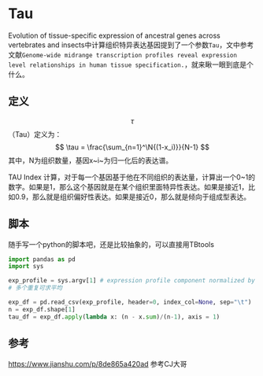 # Tau

Evolution of tissue-specific expression of ancestral genes across vertebrates and insects中计算组织特异表达基因提到了一个参数`Tau`，文中参考文献`Genome-wide midrange transcription profiles reveal expression level relationships in human tissue specification.`，就来瞅一眼到底是个什么。

## 定义

$$\tau$$（Tau）定义为：
$$
\tau =  \frac{\sum_{n=1}^\N{(1-x_i)}}{N-1}
$$
其中，N为组织数量，基因x~i~为归一化后的表达谱。

TAU Index 计算，对于每一个基因基于他在不同组织的表达量，计算出一个0~1的数字。如果是1，那么这个基因就是在某个组织里面特异性表达。如果是接近1，比如0.9，那么就是组织偏好性表达。如果是接近0，那么就是倾向于组成型表达。

## 脚本

随手写一个python的脚本吧，还是比较抽象的，可以直接用TBtools

```python
import pandas as pd
import sys

exp_profile = sys.argv[1] # expression profile component normalized by the maximal component value
# 多个重复可求平均

exp_df = pd.read_csv(exp_profile, header=0, index_col=None, sep="\t")
n = exp_df.shape[1]
tau_df = exp_df.apply(lambda x: (n - x.sum)/(n-1), axis = 1)
```

## 参考

https://www.jianshu.com/p/8de865a420ad 参考CJ大哥